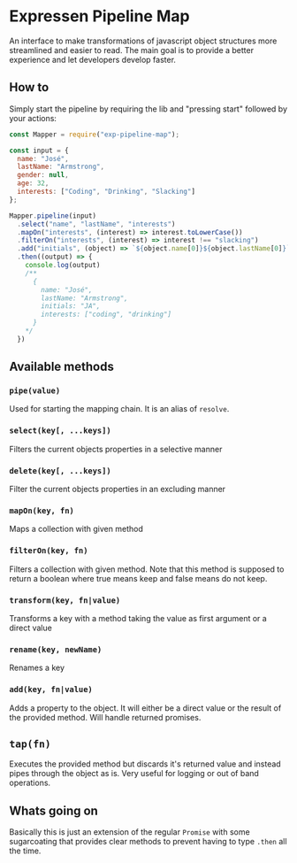# Expressen Pipeline Map

An interface to make transformations of javascript object structures more streamlined and
easier to read. The main goal is to provide a better experience and let developers develop faster.

## How to

Simply start the pipeline by requiring the lib and "pressing start" followed by your actions:

```js
const Mapper = require("exp-pipeline-map");

const input = {
  name: "José",
  lastName: "Armstrong",
  gender: null,
  age: 32,
  interests: ["Coding", "Drinking", "Slacking"]  
};

Mapper.pipeline(input)
  .select("name", "lastName", "interests")
  .mapOn("interests", (interest) => interest.toLowerCase())
  .filterOn("interests", (interest) => interest !== "slacking")
  .add("initials", (object) => `${object.name[0]}${object.lastName[0]}`)
  .then((output) => {
    console.log(output)
    /**
      {
        name: "José",
        lastName: "Armstrong",
        initials: "JA",
        interests: ["coding", "drinking"]
      }
    */
  })
```
## Available methods

### `pipe(value)`
Used for starting the mapping chain. It is an alias of `resolve`.

### `select(key[, ...keys])`
Filters the current objects properties in a selective manner

### `delete(key[, ...keys])`
Filter the current objects properties in an excluding manner

### `mapOn(key, fn)`
Maps a collection with given method

### `filterOn(key, fn)`
Filters a collection with given method. Note that this method is supposed to return a boolean
where true means keep and false means do not keep.

### `transform(key, fn|value)`
Transforms a key with a method taking the value as first argument or a direct value

### `rename(key, newName)`
Renames a key

### `add(key, fn|value)`
Adds a property to the object. It will either be a direct value or the result of the provided method.
Will handle returned promises.

## `tap(fn)`
Executes the provided method but discards it's returned value and instead pipes through the object as is.
Very useful for logging or out of band operations.


## Whats going on
Basically this is just an extension of the regular `Promise` with some sugarcoating that provides clear methods
to prevent having to type `.then` all the time.
